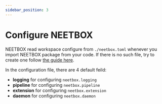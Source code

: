 ```yaml
---
sidebar_position: 3
---
```


# Configure NEETBOX

NEETBOX read workspace configure from `./neetbox.toml` whenever you import NEETBOX package from your code. If there is no such file, try to create one follow [the guide here](/docs/guide/neetcli/workspace).

In the configuration file, there are 4 default feild:
- __logging__ for configuring `neetbox.logging`
- __pipeline__ for configuring `neetbox.pipeline`
- __extension__ for configuring `neetbox.extension`
- __daemon__ for configuring `neetbox.daemon`
